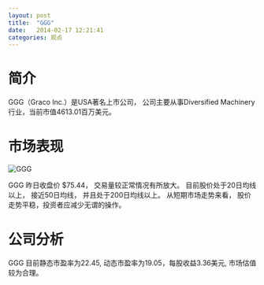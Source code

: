 ```yaml
---
layout: post
title:  "GGG"
date:   2014-02-17 12:21:41
categories: 观点
---
```


# 简介
GGG（Graco Inc.）是USA著名上市公司，
公司主要从事Diversified Machinery行业，当前市值4613.01百万美元。

# 市场表现

![GGG](http://finviz.com/chart.ashx?t=GGG&ty=c&ta=1&p=d&s=l)

GGG 昨日收盘价 $75.44，
交易量较正常情况有所放大。
目前股价处于20日均线以上，
接近50日均线，
并且处于200日均线以上。
从短期市场走势来看，
股价走势平稳，投资者应减少无谓的操作。

# 公司分析
GGG 目前静态市盈率为22.45, 动态市盈率为19.05，每股收益3.36美元,
市场估值较为合理。
